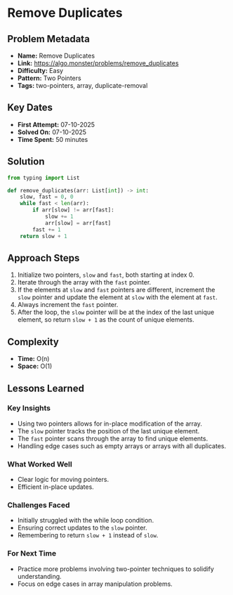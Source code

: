 # Remove Duplicates

## Problem Metadata
- **Name:** Remove Duplicates
- **Link:** https://algo.monster/problems/remove_duplicates
- **Difficulty:** Easy
- **Pattern:** Two Pointers
- **Tags:** two-pointers, array, duplicate-removal

## Key Dates
- **First Attempt:** 07-10-2025
- **Solved On:** 07-10-2025
- **Time Spent:** 50 minutes

## Solution
```python
from typing import List

def remove_duplicates(arr: List[int]) -> int:
    slow, fast = 0, 0
    while fast < len(arr):
        if arr[slow] != arr[fast]:
            slow += 1
            arr[slow] = arr[fast]
        fast += 1
    return slow + 1
```

## Approach Steps
1. Initialize two pointers, `slow` and `fast`, both starting at index 0.
2. Iterate through the array with the `fast` pointer.
3. If the elements at `slow` and `fast` pointers are different, increment the `slow` pointer and update the element at `slow` with the element at `fast`.
4. Always increment the `fast` pointer.
5. After the loop, the `slow` pointer will be at the index of the last unique element, so return `slow + 1` as the count of unique elements.

## Complexity
- **Time:** O(n)
- **Space:** O(1)

## Lessons Learned
### Key Insights
- Using two pointers allows for in-place modification of the array.
- The `slow` pointer tracks the position of the last unique element.
- The `fast` pointer scans through the array to find unique elements.
- Handling edge cases such as empty arrays or arrays with all duplicates.

### What Worked Well
- Clear logic for moving pointers.
- Efficient in-place updates.

### Challenges Faced
- Initially struggled with the while loop condition.
- Ensuring correct updates to the `slow` pointer.
- Remembering to return `slow + 1` instead of `slow`.

### For Next Time
- Practice more problems involving two-pointer techniques to solidify understanding.
- Focus on edge cases in array manipulation problems.
